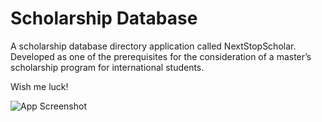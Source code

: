 # Scholarship Database

A scholarship database directory application called NextStopScholar. Developed as one of the prerequisites for the consideration of a master’s scholarship program for international students.

Wish me luck!

![App Screenshot](https://res.cloudinary.com/moyadev/image/upload/v1744017014/maia/nextstopscholar_wza3so.webp)